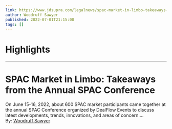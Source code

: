 ```yaml
---
link: https://www.jdsupra.com/legalnews/spac-market-in-limbo-takeaways-from-the-2927539/
author: Woodruff Sawyer
published: 2022-07-01T21:15:00
tags: []
---
```

# Highlights


---
# SPAC Market in Limbo: Takeaways from the Annual SPAC Conference
On June 15-16, 2022, about 600 SPAC market participants came together at the annual SPAC Conference organized by DealFlow Events to discuss latest developments, trends, innovations, and areas of concern....  
By: [Woodruff Sawyer](https://www.jdsupra.com/profile/woodruff_sawyer/)